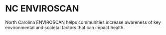 # NC ENVIROSCAN

North Carolina ENVIROSCAN helps communities increase awareness of key environmental and societal factors that can impact health.
